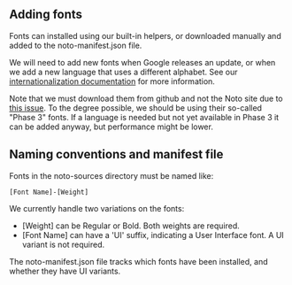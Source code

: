 
## Adding fonts

Fonts can installed using our built-in helpers, or downloaded manually and added to the
noto-manifest.json file.

We will need to add new fonts when Google releases an update, or when we add a new
language that uses a different alphabet. See our
[internationalization documentation](https://kolibri-dev.readthedocs.io/en/develop/references/i18n.html)
for more information.


Note that we must download them from github and not the Noto site due to [this issue](https://github.com/googlei18n/noto-fonts/issues/908). To the degree possible, we should be using their
so-called "Phase 3" fonts. If a language is needed but not yet available in Phase 3
it can be added anyway, but performance might be lower.


## Naming conventions and manifest file

Fonts in the noto-sources directory must be named like:

    [Font Name]-[Weight]

We currently handle two variations on the fonts:

* [Weight] can be Regular or Bold. Both weights are required.
* [Font Name] can have a 'UI' suffix, indicating a User Interface font. A UI variant is not required.

The noto-manifest.json file tracks which fonts have been installed, and whether they
have UI variants.

